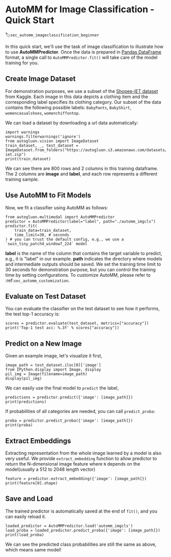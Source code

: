 # AutoMM for Image Classification - Quick Start
:label:`sec_automm_imageclassification_beginner`

In this quick start, we'll use the task of image classification to illustrate how to use **AutoMMPredictor**. Once the data is prepared in [Pandas DataFrame](https://pandas.pydata.org/pandas-docs/stable/reference/api/pandas.DataFrame.html) format, a single call to `AutoMMPredictor.fit()` will take care of the model training for you.


## Create Image Dataset

For demonstration purposes, we use a subset of the [Shopee-IET dataset](https://www.kaggle.com/c/shopee-iet-machine-learning-competition/data) from Kaggle.
Each image in this data depicts a clothing item and the corresponding label specifies its clothing category.
Our subset of the data contains the following possible labels: `BabyPants`, `BabyShirt`, `womencasualshoes`, `womenchiffontop`.

We can load a dataset by downloading a url data automatically:

```{.python .input}
import warnings
warnings.filterwarnings('ignore')
from autogluon.vision import ImageDataset
train_dataset, _, test_dataset = ImageDataset.from_folders("https://autogluon.s3.amazonaws.com/datasets/shopee-iet.zip")
print(train_dataset)
```

We can see there are 800 rows and 2 columns in this training dataframe. The 2 columns are **image** and **label**, and each row represents a different training sample.


## Use AutoMM to Fit Models

Now, we fit a classifier using AutoMM as follows:

```{.python .input}
from autogluon.multimodal import AutoMMPredictor
predictor = AutoMMPredictor(label="label", path="./automm_imgcls")
predictor.fit(
    train_data=train_dataset,
    time_limit=30, # seconds
) # you can trust the default config, e.g., we use a `swin_tiny_patch4_window7_224` model
```

**label** is the name of the column that contains the target variable to predict, e.g., it is "label" in our example. **path** indicates the directory where models and intermediate outputs should be saved. We set the training time limit to 30 seconds for demonstration purpose, but you can control the training time by setting configurations. To customize AutoMM, please refer to :ref:`sec_automm_customization`.


## Evaluate on Test Dataset

You can evaluate the classifier on the test dataset to see how it performs, the test top-1 accuracy is:

```{.python .input}
scores = predictor.evaluate(test_dataset, metrics=["accuracy"])
print('Top-1 test acc: %.3f' % scores["accuracy"])
```


## Predict on a New Image

Given an example image, let's visualize it first,

```{.python .input}
image_path = test_dataset.iloc[0]['image']
from IPython.display import Image, display
pil_img = Image(filename=image_path)
display(pil_img)
```

We can easily use the final model to `predict` the label,

```{.python .input}
predictions = predictor.predict({'image': [image_path]})
print(predictions)
```

If probabilities of all categories are needed, you can call `predict_proba`:

```{.python .input}
proba = predictor.predict_proba({'image': [image_path]})
print(proba)
```


## Extract Embeddings

Extracting representation from the whole image learned by a model is also very useful. We provide `extract_embedding` function to allow predictor to return the N-dimensional image feature where `N` depends on the model(usually a 512 to 2048 length vector)

```{.python .input}
feature = predictor.extract_embedding({'image': [image_path]})
print(feature[0].shape)
```


## Save and Load

The trained predictor is automatically saved at the end of `fit()`, and you can easily reload it.

```{.python .input}
loaded_predictor = AutoMMPredictor.load('automm_imgcls')
load_proba = loaded_predictor.predict_proba({'image': [image_path]})
print(load_proba)
```

We can see the predicted class probabilities are still the same as above, which means same model!
